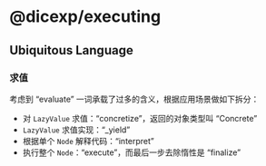 # @dicexp/executing

## Ubiquitous Language

### 求值

考虑到 “evaluate” 一词承载了过多的含义，根据应用场景做如下拆分：

- 对 `LazyValue` 求值：“concretize”，返回的对象类型叫 “Concrete”
- `LazyValue` 求值实现：“_yield”
- 根据单个 `Node` 解释代码：“interpret”
- 执行整个 `Node`：“execute”，而最后一步去除惰性是 “finalize”
